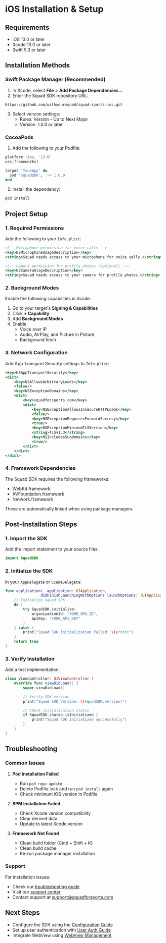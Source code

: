 # iOS Installation & Setup

## Requirements

- iOS 13.0 or later
- Xcode 13.0 or later
- Swift 5.3 or later

## Installation Methods

### Swift Package Manager (Recommended)

1. In Xcode, select **File** > **Add Package Dependencies...**
2. Enter the Squad SDK repository URL:

```
https://github.com/withyoursquad/squad-sports-ios.git
```

3. Select version settings:
   - Rules: Version - Up to Next Major
   - Version: 1.0.0 or later

### CocoaPods

1. Add the following to your Podfile:

```ruby
platform :ios, '13.0'
use_frameworks!

target 'YourApp' do
  pod 'SquadSDK', '~> 1.0.0'
end
```

2. Install the dependency:

```bash
pod install
```

## Project Setup

### 1. Required Permissions

Add the following to your `Info.plist`:

```xml
<!-- Microphone permission for voice calls -->
<key>NSMicrophoneUsageDescription</key>
<string>Squad needs access to your microphone for voice calls.</string>

<!-- Camera permission for profile photos (optional) -->
<key>NSCameraUsageDescription</key>
<string>Squad needs access to your camera for profile photos.</string>
```

### 2. Background Modes

Enable the following capabilities in Xcode:

1. Go to your target's **Signing & Capabilities**
2. Click **+ Capability**
3. Add **Background Modes**
4. Enable:
   - Voice over IP
   - Audio, AirPlay, and Picture in Picture
   - Background fetch

### 3. Network Configuration

Add App Transport Security settings to `Info.plist`:

```xml
<key>NSAppTransportSecurity</key>
<dict>
    <key>NSAllowsArbitraryLoads</key>
    <false/>
    <key>NSExceptionDomains</key>
    <dict>
        <key>squadforsports.com</key>
        <dict>
            <key>NSExceptionAllowsInsecureHTTPLoads</key>
            <false/>
            <key>NSExceptionRequiresForwardSecrecy</key>
            <true/>
            <key>NSExceptionMinimumTLSVersion</key>
            <string>TLSv1.3</string>
            <key>NSIncludesSubdomains</key>
            <true/>
        </dict>
    </dict>
</dict>
```

### 4. Framework Dependencies

The Squad SDK requires the following frameworks:

- WebKit.framework
- AVFoundation.framework
- Network.framework

These are automatically linked when using package managers.

## Post-Installation Steps

### 1. Import the SDK

Add the import statement to your source files:

```swift
import SquadSDK
```

### 2. Initialize the SDK

In your `AppDelegate` or `SceneDelegate`:

```swift
func application(_ application: UIApplication,
                didFinishLaunchingWithOptions launchOptions: [UIApplication.LaunchOptionsKey: Any]?) -> Bool {
    // Initialize Squad SDK
    do {
        try SquadSDK.initialize(
            organizationId: "YOUR_ORG_ID",
            apiKey: "YOUR_API_KEY"
        )
    } catch {
        print("Squad SDK initialization failed: \(error)")
    }
    return true
}
```

### 3. Verify Installation

Add a test implementation:

```swift
class ViewController: UIViewController {
    override func viewDidLoad() {
        super.viewDidLoad()

        // Verify SDK version
        print("Squad SDK Version: \(SquadSDK.version)")

        // Check initialization status
        if SquadSDK.shared.isInitialized {
            print("Squad SDK initialized successfully")
        }
    }
}
```

## Troubleshooting

### Common Issues

1. **Pod Installation Failed**

   - Run `pod repo update`
   - Delete Podfile.lock and run `pod install` again
   - Check minimum iOS version in Podfile

2. **SPM Installation Failed**

   - Check Xcode version compatibility
   - Clear derived data
   - Update to latest Xcode version

3. **Framework Not Found**
   - Clean build folder (Cmd + Shift + K)
   - Clean build cache
   - Re-run package manager installation

### Support

For installation issues:

- Check our [troubleshooting guide](../troubleshooting.md)
- Visit our [support center](https://support.squadforsports.com)
- Contact support at support@squadforsports.com

## Next Steps

- Configure the SDK using the [Configuration Guide](configuration.md)
- Set up user authentication with [User Auth Guide](user-auth.md)
- Integrate WebView using [WebView Management](webview.md)
